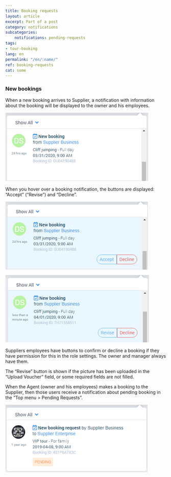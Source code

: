 ```yaml
---
title: Booking requests
layout: article
excerpt: Part of a post
category: notifications
subcategories:
    notifications: pending-requests
tags:
- tour-booking
lang: en
permalink: "/en/:name/"
ref: booking-requests
cat: some
---
```


### **New bookings**

When a new booking arrives to Supplier, a notification with information about the booking will be displayed to the owner and his employees.

![Bookings_requests2](/assets/images/bookings_requests2.png)

When you hover over a booking notification, the buttons are displayed: “Accept” (“Revise”) and “Decline”.

![Bookings_requests1](/assets/images/bookings_requests1.png)

![Bookings_requests3](/assets/images/bookings_requests3.png)

Suppliers employees have buttons to confirm or decline a booking if they have permission for this in the role settings. The owner and manager always have them. 

The “Revise” button is shown if the picture has been uploaded in the “Upload Voucher” field, or some required fields are not filled.

When the Agent (owner and his employees) makes a booking to the Supplier, then those users receive a notification about pending booking in the “Top menu > Pending Requests”.

![Bookings_requests4](/assets/images/bookings_requests4.png)
